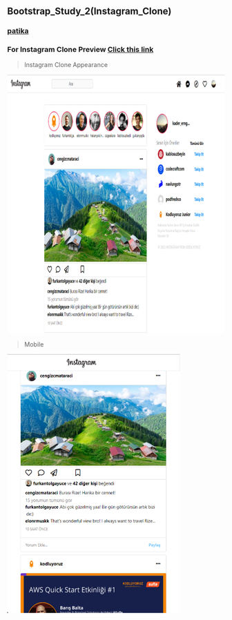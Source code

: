 ## Bootstrap_Study_2(Instagram_Clone)
### [patika](https://academy.patika.dev/tr/profile)
### For Instagram Clone Preview [Click this link](https://kaderergin.github.io/Bootstrap/Bootstrap_Study_2/) 

> Instagram Clone Appearance

 <img src="assets/Instagram_clone_ss_1.png"  width="750ox" height="600px"> 

> Mobile

 <img src="assets/Instagram_clone_ss_2.png"  width="400ox" height="600px"> 

